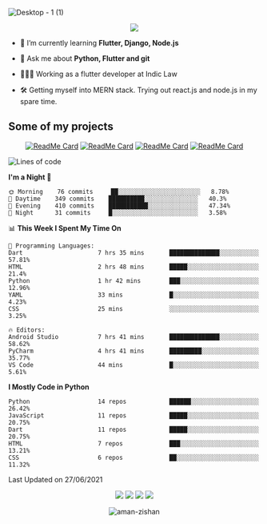 


<!--
**Aman-zishan/Aman-zishan** is a ✨ _special_ ✨ repository because its `README.md` (this file) appears on your GitHub profile.-->


![Desktop - 1 (1)](https://user-images.githubusercontent.com/55238388/120219106-52faa280-c258-11eb-881b-f68df4583350.png)

<!--
<p align="center"> <a href="https://github.com/ryo-ma/github-profile-trophy"><img src="https://github-profile-trophy.vercel.app/?username=aman-zishan" alt="aman-zishan" /></a> </p> -->

<div align="center">
  
![](https://github-readme-stats.vercel.app/api?username=Aman-zishan&count_private=true&theme=dark&show_icons=true&include_all_commits=true)

</div>


- 🌱 I’m currently learning **Flutter, Django, Node.js**

- 💬 Ask me about **Python, Flutter and git**

- 👩🏻‍💻 Working as a flutter developer at Indic Law

- 🛠 Getting myself into MERN stack. Trying out react.js and node.js in my spare time.






## Some of my projects

<div align="center">

[![ReadMe Card](https://github-readme-stats.vercel.app/api/pin/?username=Aman-zishan&repo=textextractor2.0&theme=dark)](https://github.com/Aman-zishan/textextractor2.0)
[![ReadMe Card](https://github-readme-stats.vercel.app/api/pin/?username=Aman-zishan&repo=DocScanner&theme=dark)](https://github.com/Aman-zishan/DocScanner)
[![ReadMe Card](https://github-readme-stats.vercel.app/api/pin/?username=Aman-zishan&repo=textextractor&theme=dark)](https://github.com/Aman-zishan/textextractor)
[![ReadMe Card](https://github-readme-stats.vercel.app/api/pin/?username=Aman-zishan&repo=palliative-care-clinic&theme=dark)](https://github.com/Aman-zishan/palliative-care-clinic)

</div>

<!--START_SECTION:waka-->
![Lines of code](https://img.shields.io/badge/From%20Hello%20World%20I%27ve%20Written-549824%20lines%20of%20code-blue)

**I'm a Night 🦉** 

```text
🌞 Morning    76 commits     ██░░░░░░░░░░░░░░░░░░░░░░░   8.78% 
🌆 Daytime    349 commits    ██████████░░░░░░░░░░░░░░░   40.3% 
🌃 Evening    410 commits    ███████████░░░░░░░░░░░░░░   47.34% 
🌙 Night      31 commits     █░░░░░░░░░░░░░░░░░░░░░░░░   3.58%

```


📊 **This Week I Spent My Time On** 

```text
💬 Programming Languages: 
Dart                     7 hrs 35 mins       ██████████████░░░░░░░░░░░   57.81% 
HTML                     2 hrs 48 mins       █████░░░░░░░░░░░░░░░░░░░░   21.4% 
Python                   1 hr 42 mins        ███░░░░░░░░░░░░░░░░░░░░░░   12.96% 
YAML                     33 mins             █░░░░░░░░░░░░░░░░░░░░░░░░   4.23% 
CSS                      25 mins             ░░░░░░░░░░░░░░░░░░░░░░░░░   3.25%

🔥 Editors: 
Android Studio           7 hrs 41 mins       ██████████████░░░░░░░░░░░   58.62% 
PyCharm                  4 hrs 41 mins       █████████░░░░░░░░░░░░░░░░   35.77% 
VS Code                  44 mins             █░░░░░░░░░░░░░░░░░░░░░░░░   5.61%

```

**I Mostly Code in Python** 

```text
Python                   14 repos            ██████░░░░░░░░░░░░░░░░░░░   26.42% 
JavaScript               11 repos            █████░░░░░░░░░░░░░░░░░░░░   20.75% 
Dart                     11 repos            █████░░░░░░░░░░░░░░░░░░░░   20.75% 
HTML                     7 repos             ███░░░░░░░░░░░░░░░░░░░░░░   13.21% 
CSS                      6 repos             ██░░░░░░░░░░░░░░░░░░░░░░░   11.32%

```



 Last Updated on 27/06/2021
<!--END_SECTION:waka-->



  <p align="center">

  <p align="center">
    <a href="https://twitter.com/zishanaman" alt="Twitter"><img src="https://user-images.githubusercontent.com/55238388/120218223-0793c480-c257-11eb-9be6-06ea73b01430.png"></a>
    <a href="https://www.linkedin.com/in/aman-zishan/" alt="Linkedin"><img src="https://user-images.githubusercontent.com/55238388/120218464-65c0a780-c257-11eb-9b12-3c14e8278bf5.png"></a>
    <a href="mailto:amanzishan.az@gmail.com" alt="Contact me"><img src="https://user-images.githubusercontent.com/55238388/120218600-9d2f5400-c257-11eb-93d6-92740f5ca780.png"></a>
    <a href="https://youtube.com/channel/UCIe6F1qZLZp1ON84Mv6XHSQ" alt="My site"><img src="https://user-images.githubusercontent.com/55238388/120218709-c8b23e80-c257-11eb-823d-b7260f89374e.png"></a>
  </p>
</p>

<p align="center"> <img src="https://komarev.com/ghpvc/?username=aman-zishan&label=Profile%20views&color=0e75b6&style=flat" alt="aman-zishan" /> </p>








